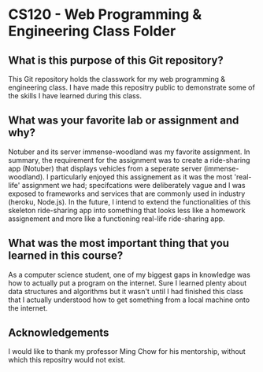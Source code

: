 <h1>CS120 - Web Programming & Engineering Class Folder</h1>

<h2>What is this purpose of this Git repository?</h2>


  This Git repository holds the classwork for my web programming & engineering class. I have made this repositry public to demonstrate some of the skills I have learned during this class. 
  
  
<h2>What was your favorite lab or assignment and why?</h2>

  Notuber and its server immense-woodland was my favorite assignment. In summary, the requirement for the assignment was to create a ride-sharing app (Notuber) that displays vehicles from a seperate server (immense-woodland). I particularly enjoyed this assignement as it was the most 'real-life' assignment we had; specifcations were deliberately vague 
and I was exposed to frameworks and services that are commonly used in industry (heroku, Node.js). In the future, I intend to extend the functionalities of this skeleton ride-sharing app into something that looks less like a homework assignement and more like a functioning real-life ride-sharing app. 

<h2>What was the most important thing that you learned in this course?  </h2>

As a computer science student, one of my biggest gaps in knowledge was how to actually put a program on the internet. Sure I learned plenty about data structures and algorithms but it wasn't until I had finished this class that I actually understood how to get something from a local machine onto the internet. 

<h2> Acknowledgements </h2>
I would like to thank my professor Ming Chow for his mentorship, without which this repositry would not exist. 

